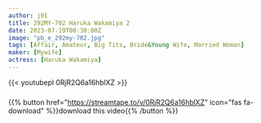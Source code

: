 ```yaml
---
author: j91
title: 292MY-702 Haruka Wakamiya 2
date: 2023-07-19T00:30:00Z
image: "pb_e_292my-702.jpg"
tags: [Affair, Amateur, Big Tits, Bride&Young Wife, Married Woman]
maker: [Mywife]
actress: [Haruka Wakamiya]
---
```



{{< youtubepl 0RjR2Q6a16hblXZ >}}
###

{{% button href="https://streamtape.to/v/0RjR2Q6a16hblXZ" icon="fas fa-download" %}}download this video{{% /button %}}

